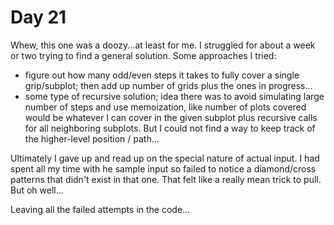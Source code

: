 # Day 21

Whew, this one was a doozy...at least for me. I struggled for about a week or two trying to find a general solution. Some approaches I tried:

- figure out how many odd/even steps it takes to fully cover a single grip/subplot; then add up number of grids plus the ones in progress...
- some type of recursive solution; idea there was to avoid simulating large number of steps and use memoization, like number of plots covered
would be whatever I can cover in the given subplot plus recursive calls for all neighboring subplots. But I could not find a way to keep track
of the higher-level position / path...

Ultimately I gave up and read up on the special nature of actual input.  I had spent all my time with he sample input
so failed to notice a diamond/cross patterns that didn't exist in that one. That felt like a really mean trick to pull. But oh well...

Leaving all the failed attempts in the code...
